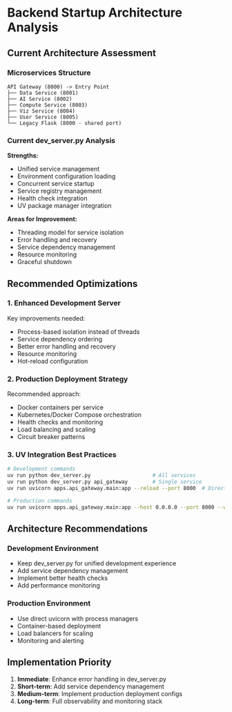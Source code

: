 # Backend Startup Architecture Analysis

## Current Architecture Assessment

### Microservices Structure
```
API Gateway (8000) -> Entry Point
├── Data Service (8001)
├── AI Service (8002)  
├── Compute Service (8003)
├── Viz Service (8004)
├── User Service (8005)
└── Legacy Flask (8000 - shared port)
```

### Current dev_server.py Analysis

**Strengths:**
- Unified service management
- Environment configuration loading
- Concurrent service startup
- Service registry management
- Health check integration
- UV package manager integration

**Areas for Improvement:**
- Threading model for service isolation
- Error handling and recovery
- Service dependency management
- Resource monitoring
- Graceful shutdown

## Recommended Optimizations

### 1. Enhanced Development Server

Key improvements needed:
- Process-based isolation instead of threads
- Service dependency ordering
- Better error handling and recovery
- Resource monitoring
- Hot-reload configuration

### 2. Production Deployment Strategy

Recommended approach:
- Docker containers per service
- Kubernetes/Docker Compose orchestration
- Health checks and monitoring
- Load balancing and scaling
- Circuit breaker patterns

### 3. UV Integration Best Practices

```bash
# Development commands
uv run python dev_server.py                    # All services
uv run python dev_server.py api_gateway        # Single service  
uv run uvicorn apps.api_gateway.main:app --reload --port 8000  # Direct uvicorn

# Production commands
uv run uvicorn apps.api_gateway.main:app --host 0.0.0.0 --port 8000 --workers 4
```

## Architecture Recommendations

### Development Environment
- Keep dev_server.py for unified development experience
- Add service dependency management
- Implement better health checks
- Add performance monitoring

### Production Environment  
- Use direct uvicorn with process managers
- Container-based deployment
- Load balancers for scaling
- Monitoring and alerting

## Implementation Priority

1. **Immediate**: Enhance error handling in dev_server.py
2. **Short-term**: Add service dependency management
3. **Medium-term**: Implement production deployment configs
4. **Long-term**: Full observability and monitoring stack